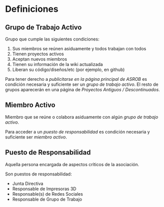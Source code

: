 # Definiciones

## Grupo de Trabajo Activo
Grupo que cumple las siguientes condiciones:

1. Sus miembros se reúnen asiduamente y todos trabajan con todos
2. Tienen proyectos activos
3. Aceptan nuevos miembros
4. Tienen su información de la wiki actualizada
5. Liberan su código/diseños/etc (por ejemplo, en github)


Para tener derecho a *publicitarse en la página principal de ASROB* es condición necesaria y suficiente ser un *grupo de trabajo activo*. El resto de grupos aparecerán en una página de *Proyectos Antiguos / Descontinuados*.

## Miembro Activo
Miembro que se reúne o colabora asiduamente con algún *grupo de trabajo activo*.

Para acceder a un *puesto de responsabilidad* es condición necesaria y suficiente ser *miembro activo*.

## Puesto de Responsabilidad
Aquella persona encargada de aspectos críticos de la asociación. 

Son puestos de responsabilidad:
* Junta Directiva
* Responsable de Impresoras 3D
* Responsable(s) de Redes Sociales 
* Responsable de Grupo de Trabajo
